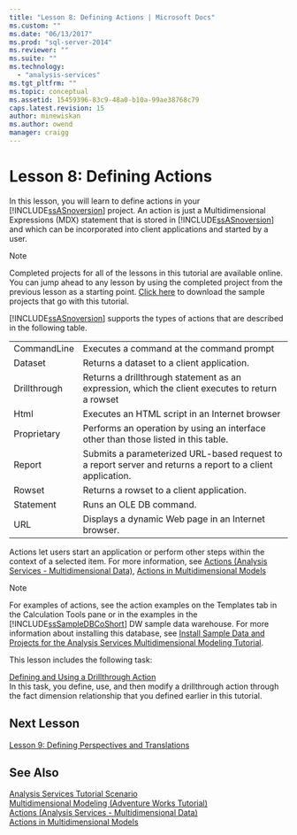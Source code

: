 ```yaml
---
title: "Lesson 8: Defining Actions | Microsoft Docs"
ms.custom: ""
ms.date: "06/13/2017"
ms.prod: "sql-server-2014"
ms.reviewer: ""
ms.suite: ""
ms.technology: 
  - "analysis-services"
ms.tgt_pltfrm: ""
ms.topic: conceptual
ms.assetid: 15459396-83c9-48a0-b10a-99ae38768c79
caps.latest.revision: 15
author: minewiskan
ms.author: owend
manager: craigg
---
```

# Lesson 8: Defining Actions
  In this lesson, you will learn to define actions in your [!INCLUDE[ssASnoversion](../includes/ssasnoversion-md.md)] project. An action is just a Multidimensional Expressions (MDX) statement that is stored in [!INCLUDE[ssASnoversion](../includes/ssasnoversion-md.md)] and which can be incorporated into client applications and started by a user.  
  
> [!NOTE]  
>  Completed projects for all of the lessons in this tutorial are available online. You can jump ahead to any lesson by using the completed project from the previous lesson as a starting point. [Click here](http://go.microsoft.com/fwlink/?LinkID=221866) to download the sample projects that go with this tutorial.  
  
 [!INCLUDE[ssASnoversion](../includes/ssasnoversion-md.md)] supports the types of actions that are described in the following table.  
  
|||  
|-|-|  
|CommandLine|Executes a command at the command prompt|  
|Dataset|Returns a dataset to a client application.|  
|Drillthrough|Returns a drillthrough statement as an expression, which the client executes to return a rowset|  
|Html|Executes an HTML script in an Internet browser|  
|Proprietary|Performs an operation by using an interface other than those listed in this table.|  
|Report|Submits a parameterized URL-based request to a report server and returns a report to a client application.|  
|Rowset|Returns a rowset to a client application.|  
|Statement|Runs an OLE DB command.|  
|URL|Displays a dynamic Web page in an Internet browser.|  
  
 Actions let users start an application or perform other steps within the context of a selected item. For more information, see [Actions &#40;Analysis Services - Multidimensional Data&#41;](multidimensional-models/actions-analysis-services-multidimensional-data.md), [Actions in Multidimensional Models](multidimensional-models/actions-in-multidimensional-models.md)  
  
> [!NOTE]  
>  For examples of actions, see the action examples on the Templates tab in the Calculation Tools pane or in the examples in the [!INCLUDE[ssSampleDBCoShort](../includes/sssampledbcoshort-md.md)] DW sample data warehouse. For more information about installing this database, see [Install Sample Data and Projects for the Analysis Services Multidimensional Modeling Tutorial](install-sample-data-and-projects.md).  
  
 This lesson includes the following task:  
  
 [Defining and Using a Drillthrough Action](lesson-8-1-defining-and-using-a-drillthrough-action.md)  
 In this task, you define, use, and then modify a drillthrough action through the fact dimension relationship that you defined earlier in this tutorial.  
  
## Next Lesson  
 [Lesson 9: Defining Perspectives and Translations](lesson-9-defining-perspectives-and-translations.md)  
  
## See Also  
 [Analysis Services Tutorial Scenario](analysis-services-tutorial-scenario.md)   
 [Multidimensional Modeling &#40;Adventure Works Tutorial&#41;](multidimensional-modeling-adventure-works-tutorial.md)   
 [Actions &#40;Analysis Services - Multidimensional Data&#41;](multidimensional-models/actions-analysis-services-multidimensional-data.md)   
 [Actions in Multidimensional Models](multidimensional-models/actions-in-multidimensional-models.md)  
  
  
